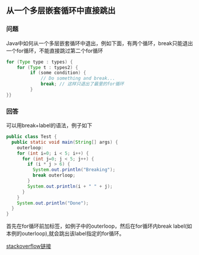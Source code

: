## 从一个多层嵌套循环中直接跳出

### 问题
Java中如何从一个多层嵌套循环中退出，例如下面，有两个循环，break只能退出一个for循环，不能直接跳过第二个for循环

```java
for (Type type : types) {  
    for (Type t : types2) {  
         if (some condition) {  
             // Do something and break...  
             break; // 这样只退出了最里的for循环  
         }  
}}  
```

### 回答

可以用break+label的语法，例子如下
```java
public class Test {  
  public static void main(String[] args) {  
    outerloop:  
    for (int i=0; i < 5; i++) {  
      for (int j=0; j < 5; j++) {  
        if (i * j > 6) {  
          System.out.println("Breaking");  
          break outerloop;  
        }  
        System.out.println(i + " " + j);  
      }  
    }  
    System.out.println("Done");  
  }  
}  
```

首先在for循环前加标签，如例子中的outerloop，然后在for循环内break label(如本例的outerloop),就会跳出该label指定的for循环。

[stackoverflow链接](
http://stackoverflow.com/questions/886955/breaking-out-of-nested-loops-in-java)
